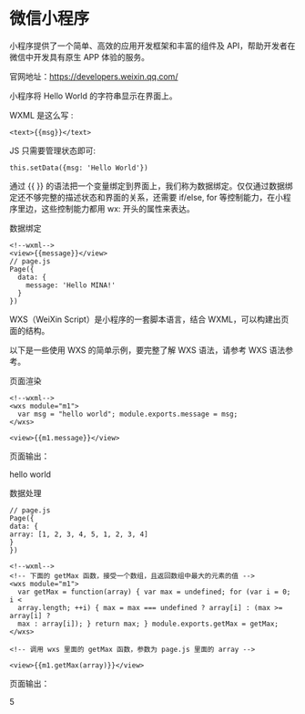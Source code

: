 # 微信小程序

小程序提供了一个简单、高效的应用开发框架和丰富的组件及 API，帮助开发者在微信中开发具有原生 APP 体验的服务。

官网地址：https://developers.weixin.qq.com/

小程序将 Hello World 的字符串显示在界面上。

WXML 是这么写 :

```
<text>{{msg}}</text>
```

JS 只需要管理状态即可:

```
this.setData({msg: 'Hello World'})
```

通过 {{ }} 的语法把一个变量绑定到界面上，我们称为数据绑定。仅仅通过数据绑定还不够完整的描述状态和界面的关系，还需要 if/else, for 等控制能力，在小程序里边，这些控制能力都用 wx: 开头的属性来表达。

数据绑定

```
<!--wxml-->
<view>{{message}}</view>
// page.js
Page({
  data: {
    message: 'Hello MINA!'
  }
})
```

WXS（WeiXin Script）是小程序的一套脚本语言，结合 WXML，可以构建出页面的结构。

以下是一些使用 WXS 的简单示例，要完整了解 WXS 语法，请参考 WXS 语法参考。

页面渲染

```
<!--wxml-->
<wxs module="m1">
  var msg = "hello world"; module.exports.message = msg;
</wxs>

<view>{{m1.message}}</view>
```

页面输出：

hello world

数据处理

```
// page.js
Page({
data: {
array: [1, 2, 3, 4, 5, 1, 2, 3, 4]
}
})
```

```
<!--wxml-->
<!-- 下面的 getMax 函数，接受一个数组，且返回数组中最大的元素的值 -->
<wxs module="m1">
  var getMax = function(array) { var max = undefined; for (var i = 0; i <
  array.length; ++i) { max = max === undefined ? array[i] : (max >= array[i] ?
  max : array[i]); } return max; } module.exports.getMax = getMax;
</wxs>

<!-- 调用 wxs 里面的 getMax 函数，参数为 page.js 里面的 array -->

<view>{{m1.getMax(array)}}</view>
```

页面输出：

5
